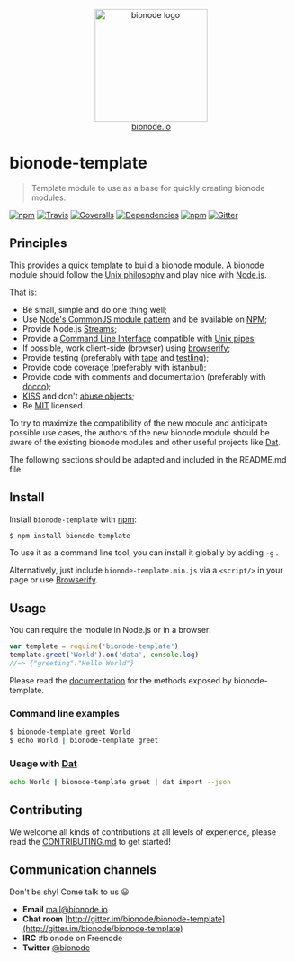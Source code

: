 <p align="center">
  <a href="http://bionode.io">
    <img height="200" width="200" title="bionode" alt="bionode logo" src="https://rawgithub.com/bionode/bionode/master/docs/bionode-logo.min.svg"/>
  </a>
  <br/>
  <a href="http://bionode.io/">bionode.io</a>
</p>


# bionode-template

> Template module to use as a base for quickly creating bionode modules.

[![npm](https://img.shields.io/npm/v/bionode-template.svg?style=flat-square)](http://npmjs.org/package/bionode-template)
[![Travis](https://img.shields.io/travis/bionode/bionode-template.svg?style=flat-square)](https://travis-ci.org/bionode/bionode-template)
[![Coveralls](https://img.shields.io/coveralls/bionode/bionode-template.svg?style=flat-square)](http://coveralls.io/r/bionode/bionode-template)
[![Dependencies](http://img.shields.io/david/bionode/bionode-template.svg?style=flat-square)](http://david-dm.org/bionode/bionode-template)
[![npm](https://img.shields.io/npm/dt/bionode-template.svg?style=flat-square)](https://www.npmjs.com/package/bionode-template)
[![Gitter](https://img.shields.io/gitter/room/nwjs/nw.js.svg?style=flat-square)](https://gitter.im/bionode/bionode)


## Principles

This provides a quick template to build a bionode module. A bionode module should follow the [Unix philosophy](http://en.wikipedia.org/wiki/Unix_philosophy) and play nice with [Node.js](http://nodejs.org).

That is:

* Be small, simple and do one thing well;
* Use [Node's CommonJS module pattern](http://nodejs.org/docs/latest/api/modules.html) and be available on [NPM](http://npmjs.org);
* Provide Node.js [Streams](http://nodejs.org/api/stream.html);
* Provide a [Command Line Interface](http://en.wikipedia.org/wiki/Command-line_interface) compatible with [Unix pipes](http://en.wikipedia.org/wiki/Pipeline_%28Unix%29);
* If possible, work client-side (browser) using [browserify](https://github.com/substack/node-browserify);
* Provide testing (preferably with [tape](http://github.com/substack/tape) and [testling](https://ci.testling.com));
* Provide code coverage (preferably with [istanbul](https://github.com/gotwarlost/istanbul));
* Provide code with comments and documentation (preferably with [docco](https://github.com/jashkenas/docco));
* [KISS](http://en.wikipedia.org/wiki/KISS_principle) and don't [abuse objects](http://timruffles.github.io/you-probably-dont-want-an-object);
* Be [MIT](http://choosealicense.com/licenses/mit/) licensed.

To try to maximize the compatibility of the new module and anticipate possible use cases, the authors of the new bionode module should be aware of the existing bionode modules and other useful projects like [Dat](http://github.com/maxogden/dat).

The following sections should be adapted and included in the README.md file.


## Install

Install ```bionode-template``` with [npm](//npmjs.org):

```sh
$ npm install bionode-template
```
To use it as a command line tool, you can install it globally by adding ```-g``` .

Alternatively, just include `bionode-template.min.js` via a `<script/>` in your page or use [Browserify](http://browserify.org).

Usage
-----

 You can require the module in Node.js or in a browser:

```js
var template = require('bionode-template')
template.greet('World').on('data', console.log)
//=> {"greeting":"Hello World"}
```

Please read the [documentation](http://rawgit.com/bionode/bionode-template/master/docs/bionode-template.html) for the methods exposed by bionode-template.


### Command line examples

```sh
$ bionode-template greet World
$ echo World | bionode-template greet
```


### Usage with [Dat](http://dat-data.com)

```sh
echo World | bionode-template greet | dat import --json
```


## Contributing

We welcome all kinds of contributions at all levels of experience, please read the [CONTRIBUTING.md](CONTRIBUTING.md) to get started!


## Communication channels

Don't be shy! Come talk to us :smiley:

* **Email** [mail@bionode.io](mailto:mail@bionode.io)
* **Chat room** [http://gitter.im/bionode/bionode-template](http://gitter.im/bionode/bionode-template)
* **IRC** #bionode on Freenode
* **Twitter** [@bionode](http://twitter.com/@bionode)
